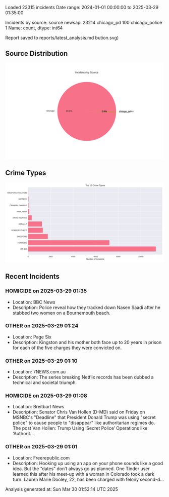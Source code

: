 
Loaded 23315 incidents
Date range: 2024-01-01 00:00:00 to 2025-03-29 01:35:00

Incidents by source:
source
newsapi           23214
chicago_pd          100
chicago_police        1
Name: count, dtype: int64

Report saved to reports/latest_analysis.md
bution.svg)

## Source Distribution
![Source Distribution](images/source_distribution.svg)

## Crime Types
![Crime Types](images/crime_types.svg)

## Recent Incidents

### HOMICIDE on 2025-03-29 01:35
- Location: BBC News
- Description: Police reveal how they tracked down Nasen Saadi after he stabbed two women on a Bournemouth beach.


### OTHER on 2025-03-29 01:24
- Location: Page Six
- Description: Kingston and his mother both face up to 20 years in prison for each of the five charges they were convicted on.


### OTHER on 2025-03-29 01:10
- Location: 7NEWS.com.au
- Description: The series breaking Netflix records has been dubbed a technical and societal triumph.


### HOMICIDE on 2025-03-29 01:08
- Location: Breitbart News
- Description: Senator Chris Van Hollen (D-MD) said on Friday on MSNBC's "Deadline" that President Donald Trump was using "secret police" to cause people to "disappear" like authoritarian regimes do.
The post Van Hollen: Trump Using ‘Secret Police’ Operations like ‘Authorit…


### OTHER on 2025-03-29 01:01
- Location: Freerepublic.com
- Description: Hooking up using an app on your phone sounds like a good idea. But the “dates” don’t always go as planned. One Tinder user learned this after his meet-up with a woman in Colorado took a dark turn. Lauren Marie Dooley, 22, has been charged with felony second-d…

Analysis generated at: Sun Mar 30 01:52:14 UTC 2025
